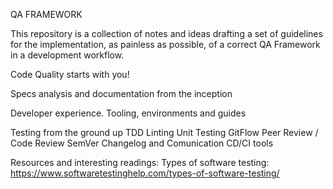 QA FRAMEWORK

This repository is a collection of notes and ideas drafting a set of guidelines for the implementation, as painless as possible, of a correct QA Framework in a development workflow.

Code Quality starts with you!

Specs analysis and documentation from the inception

Developer experience. Tooling, environments and guides

Testing from the ground up
TDD
Linting
Unit Testing
GitFlow
Peer Review / Code Review
SemVer
Changelog and Comunication
CD/CI tools

Resources and interesting readings:
Types of software testing: https://www.softwaretestinghelp.com/types-of-software-testing/
